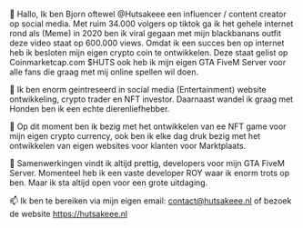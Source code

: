 👋 Hallo, Ik ben Bjorn oftewel @Hutsakeee een influencer / content creator op social media. 
Met ruim 34.000 volgers op tiktok ga ik het gehele internet rond als (Meme) in 2020 ben ik viral gegaan met mijn blackbanans outfit deze video staat op 600.000 views. 
Omdat ik een succes ben op internet heb ik besloten mijn eigen crypto coin te ontwikkelen. 
Deze staat gelist op Coinmarketcap.com 
$HUTS ook heb ik mijn eigen GTA FiveM Server voor alle fans die graag met mij online spellen wil doen.

👀 Ik ben enorm geintreseerd in social media (Entertainment) website ontwikkeling, crypto trader en NFT investor. Daarnaast wandel ik graag met Honden ben ik een echte dierenliefhebber.

🌱 Op dit moment ben ik bezig met het ontwikkelen van ee NFT game voor mijn eigen crypto currency, ook ben ik elke dag druk bezig met het ontwikkelen van eigen websites voor klanten voor Marktplaats. 

💞️ Samenwerkingen vindt ik altijd prettig, developers voor mijn GTA FiveM Server. Momenteel heb ik een vaste developer ROY waar ik enorm trots op ben. Maar ik sta altijd open voor een grote uitdaging.

📫 Ik ben te bereiken via mijn eigen email: contact@hutsakeee.nl of bezoek de website https://hutsakeee.nl

<!---
HutsakeeeRP/HutsakeeeRP is een ✨ speciale ✨ repository omdat de `README.md` (dit bestand) op je GitHub-profiel verschijnt.
U kunt op de koppeling Voorbeeld klikken om uw wijzigingen te bekijken.
--->
